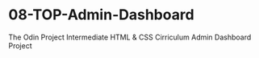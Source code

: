 # 08-TOP-Admin-Dashboard
The Odin Project Intermediate HTML &amp; CSS Cirriculum Admin Dashboard Project
